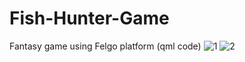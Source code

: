 # Fish-Hunter-Game
Fantasy game using Felgo platform (qml code)
![1](https://user-images.githubusercontent.com/57669085/147848257-43e41d81-8546-4871-b2a0-65f665e191c7.PNG)
![2](https://user-images.githubusercontent.com/57669085/147848259-afe32306-4e83-4798-a1a5-d6fc7044b633.PNG)
